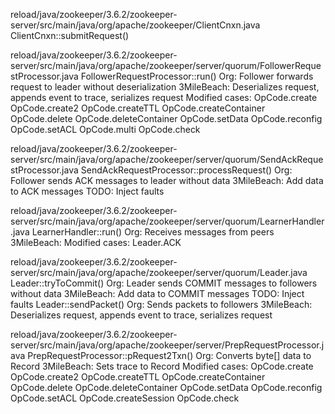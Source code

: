 reload/java/zookeeper/3.6.2/zookeeper-server/src/main/java/org/apache/zookeeper/ClientCnxn.java
    ClientCnxn::submitRequest()

reload/java/zookeeper/3.6.2/zookeeper-server/src/main/java/org/apache/zookeeper/server/quorum/FollowerRequestProcessor.java
    FollowerRequestProcessor::run()
        Org:
            Follower forwards request to leader without deserialization
        3MileBeach:
            Deserializes request, appends event to trace, serializes request
            Modified cases:
                OpCode.create
                OpCode.create2
                OpCode.createTTL
                OpCode.createContainer
                OpCode.delete
                OpCode.deleteContainer
                OpCode.setData
                OpCode.reconfig
                OpCode.setACL
                OpCode.multi
                OpCode.check

reload/java/zookeeper/3.6.2/zookeeper-server/src/main/java/org/apache/zookeeper/server/quorum/SendAckRequestProcessor.java
    SendAckRequestProcessor::processRequest()
        Org:
            Follower sends ACK messages to leader without data
        3MileBeach:
            Add data to ACK messages
        TODO:
            Inject faults

reload/java/zookeeper/3.6.2/zookeeper-server/src/main/java/org/apache/zookeeper/server/quorum/LearnerHandler.java
    LearnerHandler::run()
        Org:
            Receives messages from peers
        3MileBeach:
            Modified cases: Leader.ACK
            
reload/java/zookeeper/3.6.2/zookeeper-server/src/main/java/org/apache/zookeeper/server/quorum/Leader.java
    Leader::tryToCommit()
        Org:
            Leader sends COMMIT messages to followers without data
        3MileBeach:
            Add data to COMMIT messages
        TODO:
            Inject faults
    Leader::sendPacket()
        Org:
            Sends packets to followers
        3MileBeach:
            Deserializes request, appends event to trace, serializes request

reload/java/zookeeper/3.6.2/zookeeper-server/src/main/java/org/apache/zookeeper/server/PrepRequestProcessor.java
    PrepRequestProcessor::pRequest2Txn()
        Org:
            Converts byte[] data to Record
        3MileBeach:
            Sets trace to Record
            Modified cases:
                OpCode.create
                OpCode.create2
                OpCode.createTTL
                OpCode.createContainer
                OpCode.delete
                OpCode.deleteContainer
                OpCode.setData
                OpCode.reconfig
                OpCode.setACL
                OpCode.createSession
                OpCode.check
